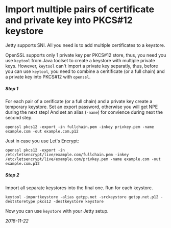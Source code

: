 # Import multiple pairs of certificate and private key into PKCS#12 keystore

Jetty supports SNI. All you need is to add multiple certificates to a keystore.

OpenSSL supports only 1 private key per PKCS#12 store, thus, you need you use `keytool` from Java toolset to create a keystore with multiple private keys. However, `keytool` can't import a private key separatly, thus, before you can use `keytool`, you need to combine a ceritificate (or a full chain) and a private key into PKCS#12 with `openssl`.

##### Step 1

For each pair of a cerificate (or a full chain) and a private key create a temporary keystore. Set an export password, otherwise you will get NPE during the next step! And set an alias (`-name`) for convience during next the second step.

```
openssl pkcs12 -export -in fullchain.pem -inkey privkey.pem -name example.com -out example.com.p12
```

Just in case you use Let's Encrypt:

```
openssl pkcs12 -export -in /etc/letsencrypt/live/example.com/fullchain.pem -inkey /etc/letsencrypt/live/example.com/privkey.pem -name example.com -out example.com.p12
```

##### Step 2

Import all separate keystores into the final one. Run for each keystore.

```
keytool -importkeystore -alias getpp.net -srckeystore getpp.net.p12 -deststoretype pkcs12 -destkeystore keystore  
```

Now you can use `keystore` with your Jetty setup.

_2018-11-22_
